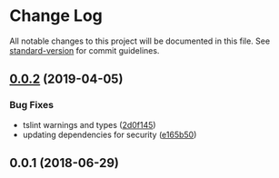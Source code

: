 # Change Log

All notable changes to this project will be documented in this file. See [standard-version](https://github.com/conventional-changelog/standard-version) for commit guidelines.

## [0.0.2](https://github.com/kolbma/node-n4v-app-error/compare/v0.0.1...v0.0.2) (2019-04-05)


### Bug Fixes

* tslint warnings and types ([2d0f145](https://github.com/kolbma/node-n4v-app-error/commit/2d0f145))
* updating dependencies for security ([e165b50](https://github.com/kolbma/node-n4v-app-error/commit/e165b50))



<a name="0.0.1"></a>
## 0.0.1 (2018-06-29)
